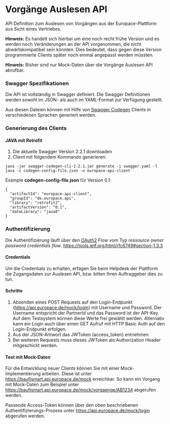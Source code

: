 # Vorgänge Auslesen API
API Definition zum Auslesen von Vorgängen aus der Europace-Plattform aus Sicht eines Vertriebes.

**Hinweis:** Es handelt sich hierbei um eine noch recht frühe Version und es werden noch Veränderungen an der API vorgenommen, die nicht abwärtskompatibel sein könnten. Dies bedeutet, dass gegen diese Version programmierte Clients später noch einmal angepasst werden müssten.

**Hinweis:** Bisher sind nur Mock-Daten über die Vorgänge Auslesen API abrufbar.

### Swagger Spezifikationen
Die API ist vollständig in Swagger definiert. Die Swagger Definitionen werden sowohl im JSON- als auch im YAML-Format zur Verfügung gestellt.

Aus diesen Dateien können mit Hilfe von [Swagger Codegen](https://github.com/swagger-api/swagger-codegen) Clients in verschiedenen Sprachen generiert werden.

### Generierung des Clients
#### JAVA mit Retrofit

1. Die aktuelle Swagger Version 2.2.1 downloaden
2. Client mit folgendem Kommando generieren:


```
java -jar swagger-codegen-cli-2.2.1.jar generate -i swagger.yaml -l java -c codegen-config-file.json -o europace-api-client
```

Example **codegen-config-file.json** für Version 0.1:

```
{
  "artifactId": "europace-api-client",
  "groupId": "de.europace.api",
  "library": "retrofit2",
  "artifactVersion": "0.1",
  "dateLibrary": "java8"
}

```

### Authentifizierung

Die Authentifizierung läuft über den [OAuth2](https://oauth.net/2/) Flow vom Typ *ressource owner password credentials flow*.
https://tools.ietf.org/html/rfc6749#section-1.3.3


#### Credentials
Um die Credentials zu erhalten, erfagen Sie beim Helpdesk der Plattform die Zugangsdaten zur Auslesen API, bzw. bitten Ihren Auftraggeber dies zu tun.

#### Schritte 
1. Absenden eines POST Requests auf den Login-Endpunkt (https://api.europace.de/mock/login) mit Username und Password. Der Username entspricht der PartnerId und das Password ist der API-Key. Auf dem Testsystem können diese Werte frei gewählt werden. Alternativ kann ein Login auch über einen GET Aufruf mit HTTP Basic Auth auf den Login-Endpunkt erfolgen.
2. Aus der JSON-Antwort das JWToken (access_token) entnehmen
3. Bei weiteren Requests muss dieses JWToken als Authorization Header mitgeschickt werden.

#### Test mit Mock-Daten
Für die Entwicklung neuer Clients können Sie mit einer Mock-Implementierung arbeiten. Diese ist unter https://baufismart.api.europace.de/mock erreichbar. So kann ein Vorgang mit Mock-Daten zum Beispiel unter https://baufismart.api.europace.de/mock/vorgaenge/AB1234 abgerufen werden.

Passende Access-Token können über den oben beschriebenen Authentifizierungs-Prozess unter https://api.europace.de/mock/login abgerufen werden.